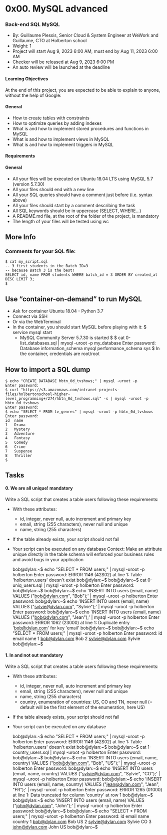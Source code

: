 # 0x00. MySQL advanced
### Back-end SQL  MySQL
 - By: Guillaume Plessis, Senior Cloud & System Engineer at WeWork and Guillaume, CTO at Holberton school
 - Weight: 1
 - Project will start Aug 9, 2023 6:00 AM, must end by Aug 11, 2023 6:00 AM
 - Checker will be released at Aug 9, 2023 6:00 PM
 - An auto review will be launched at the deadline

#### Learning Objectives
At the end of this project, you are expected to be able to explain to anyone, without the help of Google:

#### General
 - How to create tables with constraints
 - How to optimize queries by adding indexes
 - What is and how to implement stored procedures and functions in MySQL
 - What is and how to implement views in MySQL
 - What is and how to implement triggers in MySQL

#### Requirements
#### General
 - All your files will be executed on Ubuntu 18.04 LTS using MySQL 5.7 (version 5.7.30)
 - All your files should end with a new line
 - All your SQL queries should have a comment just before (i.e. syntax above)
 - All your files should start by a comment describing the task
 - All SQL keywords should be in uppercase (SELECT, WHERE…)
 - A README.md file, at the root of the folder of the project, is mandatory
 - The length of your files will be tested using wc

## More Info
### Comments for your SQL file:
    $ cat my_script.sql
    -- 3 first students in the Batch ID=3
    -- because Batch 3 is the best!
    SELECT id, name FROM students WHERE batch_id = 3 ORDER BY created_at DESC LIMIT 3;
    $
## Use “container-on-demand” to run MySQL
 - Ask for container Ubuntu 18.04 - Python 3.7
 - Connect via SSH
 - Or via the WebTerminal
 - In the container, you should start MySQL before playing with it:
    $ service mysql start
     * MySQL Community Server 5.7.30 is started
    $
    $ cat 0-list_databases.sql | mysql -uroot -p my_database
    Enter password: 
    Database
    information_schema
    mysql
    performance_schema
    sys
    $
In the container, credentials are root/root

## How to import a SQL dump
    $ echo "CREATE DATABASE hbtn_0d_tvshows;" | mysql -uroot -p
    Enter password: 
    $ curl "https://s3.amazonaws.com/intranet-projects-files/holbertonschool-higher-level_programming+/274/hbtn_0d_tvshows.sql" -s | mysql -uroot -p hbtn_0d_tvshows
    Enter password: 
    $ echo "SELECT * FROM tv_genres" | mysql -uroot -p hbtn_0d_tvshows
    Enter password: 
    id  name
    1   Drama
    2   Mystery
    3   Adventure
    4   Fantasy
    5   Comedy
    6   Crime
    7   Suspense
    8   Thriller
    $

## Tasks
#### 0. We are all unique!                                                                 mandatory
Write a SQL script that creates a table users following these requirements:

 - With these attributes:
   - id, integer, never null, auto increment and primary key
   - email, string (255 characters), never null and unique
   - name, string (255 characters)
 - If the table already exists, your script should not fail
 - Your script can be executed on any database
Context: Make an attribute unique directly in the table schema will enforced your business rules and avoid bugs in your application

    bob@dylan:~$ echo "SELECT * FROM users;" | mysql -uroot -p holberton
    Enter password: 
    ERROR 1146 (42S02) at line 1: Table 'holberton.users' doesn't exist
    bob@dylan:~$ 
    bob@dylan:~$ cat 0-uniq_users.sql | mysql -uroot -p holberton
    Enter password: 
    bob@dylan:~$ 
    bob@dylan:~$ echo 'INSERT INTO users (email, name) VALUES ("bob@dylan.com", "Bob");' | mysql -uroot -p holberton
    Enter password: 
    bob@dylan:~$ echo 'INSERT INTO users (email, name) VALUES ("sylvie@dylan.com", "Sylvie");' | mysql -uroot -p holberton
    Enter password: 
    bob@dylan:~$ echo 'INSERT INTO users (email, name) VALUES ("bob@dylan.com", "Jean");' | mysql -uroot -p holberton
    Enter password: 
    ERROR 1062 (23000) at line 1: Duplicate entry 'bob@dylan.com' for key 'email'
    bob@dylan:~$ 
    bob@dylan:~$ echo "SELECT * FROM users;" | mysql -uroot -p holberton
    Enter password: 
    id  email   name
    1   bob@dylan.com   Bob
    2   sylvie@dylan.com    Sylvie
    bob@dylan:~$ 


#### 1. In and not out                                                                    mandatory
Write a SQL script that creates a table users following these requirements:

 - With these attributes:
   - id, integer, never null, auto increment and primary key
   - email, string (255 characters), never null and unique
   - name, string (255 characters)
   - country, enumeration of countries: US, CO and TN, never null (= default will be the first element of the enumeration, here US)
 - If the table already exists, your script should not fail
 - Your script can be executed on any database


    bob@dylan:~$ echo "SELECT * FROM users;" | mysql -uroot -p holberton
    Enter password: 
    ERROR 1146 (42S02) at line 1: Table 'holberton.users' doesn't exist
    bob@dylan:~$ 
    bob@dylan:~$ cat 1-country_users.sql | mysql -uroot -p holberton
    Enter password: 
    bob@dylan:~$ 
    bob@dylan:~$ echo 'INSERT INTO users (email, name, country) VALUES ("bob@dylan.com", "Bob", "US");' | mysql -uroot -p holberton
    Enter password: 
    bob@dylan:~$ echo 'INSERT INTO users (email, name, country) VALUES ("sylvie@dylan.com", "Sylvie", "CO");' | mysql -uroot -p holberton
    Enter password: 
    bob@dylan:~$ echo 'INSERT INTO users (email, name, country) VALUES ("jean@dylan.com", "Jean", "FR");' | mysql -uroot -p holberton
    Enter password: 
    ERROR 1265 (01000) at line 1: Data truncated for column 'country' at row 1
    bob@dylan:~$ 
    bob@dylan:~$ echo 'INSERT INTO users (email, name) VALUES ("john@dylan.com", "John");' | mysql -uroot -p holberton
    Enter password: 
    bob@dylan:~$ 
    bob@dylan:~$ echo "SELECT * FROM users;" | mysql -uroot -p holberton
    Enter password: 
    id  email   name    country
    1   bob@dylan.com   Bob US
    2   sylvie@dylan.com    Sylvie  CO
    3   john@dylan.com  John    US
    bob@dylan:~$ 
